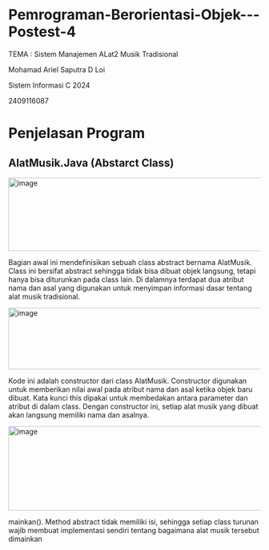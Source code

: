 # Pemrograman-Berorientasi-Objek---Postest-4

TEMA : Sistem Manajemen ALat2 Musik Tradisional

Mohamad Ariel Saputra D Loi

Sistem Informasi C 2024

2409116087

# Penjelasan Program

## AlatMusik.Java (Abstarct Class)

<img width="743" height="146" alt="image" src="https://github.com/user-attachments/assets/8f77181e-c54a-459e-8cf9-33dc23aa8cf1" />

Bagian awal ini mendefinisikan sebuah class abstract bernama AlatMusik. Class ini bersifat abstract sehingga tidak bisa dibuat objek langsung, tetapi hanya bisa diturunkan pada class lain. Di dalamnya terdapat dua atribut nama dan asal yang digunakan untuk menyimpan informasi dasar tentang alat musik tradisional.

<img width="761" height="123" alt="image" src="https://github.com/user-attachments/assets/1dd4d126-47cc-46de-a41f-23639dc9345b" />

Kode ini adalah constructor dari class AlatMusik. Constructor digunakan untuk memberikan nilai awal pada atribut nama dan asal ketika objek baru dibuat. Kata kunci this dipakai untuk membedakan antara parameter dan atribut di dalam class. Dengan constructor ini, setiap alat musik yang dibuat akan langsung memiliki nama dan asalnya.

<img width="897" height="168" alt="image" src="https://github.com/user-attachments/assets/44581468-b434-4c88-be0b-460af7ce88a0" />

mainkan(). Method abstract tidak memiliki isi, sehingga setiap class turunan wajib membuat implementasi sendiri tentang bagaimana alat musik tersebut dimainkan
